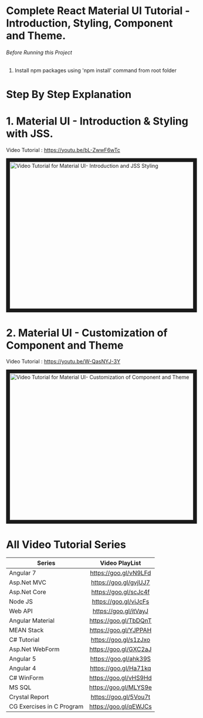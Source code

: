 # Complete React Material UI Tutorial - Introduction, Styling, Component and Theme.

###### Before Running this Project
 1. Install npm packages using 'npm install' command from root folder

 # Step By Step Explanation

# 1. Material UI - Introduction & Styling with JSS.

 Video Tutorial : https://youtu.be/bL-ZwwF6wTc
 
 <a href="http://www.youtube.com/watch?feature=player_embedded&v=bL-ZwwF6wTc
" target="_blank"><img src="http://img.youtube.com/vi/bL-ZwwF6wTc/0.jpg" 
alt="Video Tutorial for Material UI- Introduction and JSS Styling" width="500" height="400" border="10" /></a>

# 2. Material UI - Customization of Component and Theme

 Video Tutorial : https://youtu.be/W-QasNYJ-3Y
 
 <a href="http://www.youtube.com/watch?feature=player_embedded&v=W-QasNYJ-3Y
" target="_blank"><img src="http://img.youtube.com/vi/W-QasNYJ-3Y/0.jpg" 
alt="Video Tutorial for Material UI- Customization of  Component and Theme" width="500" height="400" border="10" /></a>


# All Video Tutorial Series
| Series        | Video PlayList          |
| ------------- |:-------------:|
| Angular 7|https://goo.gl/vN9LFd  |
| Asp.Net MVC|https://goo.gl/gvjUJ7  |
| Asp.Net Core|https://goo.gl/scJc4f  |
| Node JS|https://goo.gl/viJcFs  |
| Web API|https://goo.gl/itVayJ  |
| Angular Material|https://goo.gl/TbDQnT  |
| MEAN Stack|https://goo.gl/YJPPAH  |
| C# Tutorial|https://goo.gl/s1zJxo  |
| Asp.Net WebForm|https://goo.gl/GXC2aJ  |
| Angular 5|https://goo.gl/ahk39S  |
| Angular 4|https://goo.gl/Ha71kq  |
| C# WinForm|https://goo.gl/vHS9Hd  |
| MS SQL|https://goo.gl/MLYS9e  |
| Crystal Report|https://goo.gl/5Vou7t  |
| CG Exercises in C Program|https://goo.gl/qEWJCs  |
